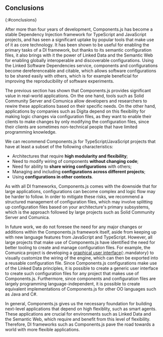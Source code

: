 ## Conclusions
{:#conclusions}

After more than four years of development, Components.js has become a stable Dependency Injection framework for TypeScript and JavaScript projects,
and has seen a significant uptake by popular tools that make use of it as core technology.
It has been shown to be useful for enabling the primary tasks of a DI framework,
but thanks to its semantic configuration files,
it also brings with it the power of Linked Data and the Semantic Web for enabling globally interoperable and discoverable configurations.
Using the Linked Software Dependencies service, components and configurations become dereferenceable and citable,
which allows software configurations to be shared easily with others,
which is for example beneficial for improving the reproducibility of software experiments.

The previous section has shown that Components.js provides significant value in real-world applications.
On the one hand, tools such as Solid Community Server and Comunica allow developers and researchers to rewire these applications based on their specific needs.
On the other hand, applications by companies such as Digita depend on this flexibility for making logic changes via configuration files,
as they want to enable their clients to make changes by only modifying the configuration files,
since their clients are sometimes non-technical people that have limited programming knowledge.

We can recommend Components.js for TypeScript/JavaScript projects that have at least a subset of the following characteristics:

* Architectures that require **high modularity and flexibility**;
* Need to modify wiring of components **without changing code**;
* Need for ability to **share wiring configurations** with others;
* Managing and including **configurations across different projects**;
* Using **configurations in other contexts**.

As with all DI frameworks, Components.js comes with the downside that for large applications,
configurations can become complex and logic flow may be harder to follow.
In order to mitigate these risks, we recommend a structured management of configuration files,
which may involve splitting up configuration files based on your architecture's primary subsystems,
which is the approach followed by large projects such as Solid Community Server and Comunica.

In future work, we do not foresee the need for any major changes or additions within the Components.js framework itself,
aside from keeping up with new language features from JavaScript and TypeScript.
However, all large projects that make use of Components.js have identified the need for better tooling to create and manage configuration files.
For example, the Comunica project is developing a [graphical user interface](https://github.com/comunica/comunica-packager){:.mandatory}
to visually customize the wiring of the engine, which can then be exported into a reusable configuration file.
Since Components.js configurations make use of the Linked Data principles,
it is possible to create a generic user interface to create such configuration files for any project that makes use of Components.js.
Furthermore, since components and configuration files are largely programming language-independent,
it is possible to create equivalent implementations of Components.js for other OO languages such as Java and C#.

In general, Components.js gives us the necessary foundation for building next-level applications that depend on high flexiblity, such as smart agents.
These applications are crucial for environments such as Linked Data and the Semantic Web,
which require and benefit from this level of flexibility.
Therefore, DI frameworks such as Components.js pave the road towards a world with more flexible applications.
